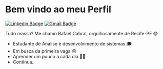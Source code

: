 # Bem vindo ao meu Perfil
[![Linkedin Badge](https://img.shields.io/badge/-linkedin-6633cc?style=flat-square&logo=Linkedin&logoColor=white&link=https:https://www.linkedin.com/in/rafael-cabral-30a1621a5/)](https://www.linkedin.com/in/rafael-cabral-30a1621a5/)  [![Gmail Badge](https://img.shields.io/badge/-Gmail-6633cc?style=flat-square&logo=Gmail&logoColor=white&link=mailto:rafaelcabralsilva1@gmail.com)](mailto:rafaelcabralsilva1@gmail.com)

Tudo massa? Me chamo Rafael Cabral, orgulhosamente de Recife-PE 😎
						

 - Estudante de Analise e desenvolvimento de sistemas 🎓
 - Em busca da primeira vaga 🙃
 - Aprender um pouco a cada dia 💪🏼
 - Continua..   
